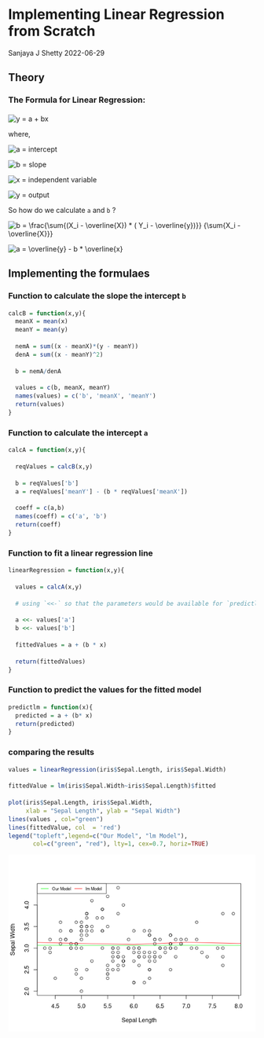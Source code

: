 Implementing Linear Regression from Scratch
================
Sanjaya J Shetty
2022-06-29

## Theory

### The Formula for Linear Regression:

#### 

![ y = a + bx ](https://latex.codecogs.com/png.image?%5Cdpi%7B110%7D&space;%5Cbg_white&space;%20y%20%3D%20a%20%2B%20bx%20 " y = a + bx ")

where,

![a = intercept](https://latex.codecogs.com/png.image?%5Cdpi%7B110%7D&space;%5Cbg_white&space;a%20%3D%20intercept "a = intercept")

![b = slope](https://latex.codecogs.com/png.image?%5Cdpi%7B110%7D&space;%5Cbg_white&space;b%20%3D%20slope "b = slope")

![x = independent variable](https://latex.codecogs.com/png.image?%5Cdpi%7B110%7D&space;%5Cbg_white&space;x%20%3D%20independent%20variable "x = independent variable")

![y = output](https://latex.codecogs.com/png.image?%5Cdpi%7B110%7D&space;%5Cbg_white&space;y%20%3D%20output "y = output")

So how do we calculate `a` and `b` ?

![ b = \\frac{\\sum{(X_i - \\overline{X}) \* ( Y_i - \\overline{y})}} {\\sum{X_i - \\overline{X}}} ](https://latex.codecogs.com/png.image?%5Cdpi%7B110%7D&space;%5Cbg_white&space;%20b%20%3D%20%5Cfrac%7B%5Csum%7B%28X_i%20-%20%5Coverline%7BX%7D%29%20%2A%20%28%20Y_i%20-%20%5Coverline%7By%7D%29%7D%7D%20%7B%5Csum%7BX_i%20-%20%5Coverline%7BX%7D%7D%7D%20 " b = \frac{\sum{(X_i - \overline{X}) * ( Y_i - \overline{y})}} {\sum{X_i - \overline{X}}} ")

![ a = \\overline{y} - b \* \\overline{x} ](https://latex.codecogs.com/png.image?%5Cdpi%7B110%7D&space;%5Cbg_white&space;%20a%20%3D%20%5Coverline%7By%7D%20-%20b%20%2A%20%5Coverline%7Bx%7D%20 " a = \overline{y} - b * \overline{x} ")

## Implementing the formulaes

### Function to calculate the slope the intercept `b`

``` r
calcB = function(x,y){
  meanX = mean(x)
  meanY = mean(y)
  
  nemA = sum((x - meanX)*(y - meanY))
  denA = sum((x - meanY)^2)
  
  b = nemA/denA
  
  values = c(b, meanX, meanY)
  names(values) = c('b', 'meanX', 'meanY')
  return(values)
}
```

### Function to calculate the intercept `a`

``` r
calcA = function(x,y){
  
  reqValues = calcB(x,y)
  
  b = reqValues['b']
  a = reqValues['meanY'] - (b * reqValues['meanX'])
  
  coeff = c(a,b)
  names(coeff) = c('a', 'b')
  return(coeff)
}
```

### Function to fit a linear regression line

``` r
linearRegression = function(x,y){
  
  values = calcA(x,y)
  
  # using `<<-` so that the parameters would be available for `predictlm` Function
  
  a <<- values['a']
  b <<- values['b']
  
  fittedValues = a + (b * x)
  
  return(fittedValues)
}
```

### Function to predict the values for the fitted model

``` r
predictlm = function(x){
  predicted = a + (b* x)
  return(predicted)
}
```

### comparing the results

``` r
values = linearRegression(iris$Sepal.Length, iris$Sepal.Width)

fittedValue = lm(iris$Sepal.Width~iris$Sepal.Length)$fitted

plot(iris$Sepal.Length, iris$Sepal.Width,
     xlab = "Sepal Length", ylab = "Sepal Width")
lines(values , col="green")
lines(fittedValue, col  = 'red')
legend("topleft",legend=c("Our Model", "lm Model"),
       col=c("green", "red"), lty=1, cex=0.7, horiz=TRUE)
```

![](LinearRegression_files/figure-gfm/unnamed-chunk-5-1.png)<!-- -->
